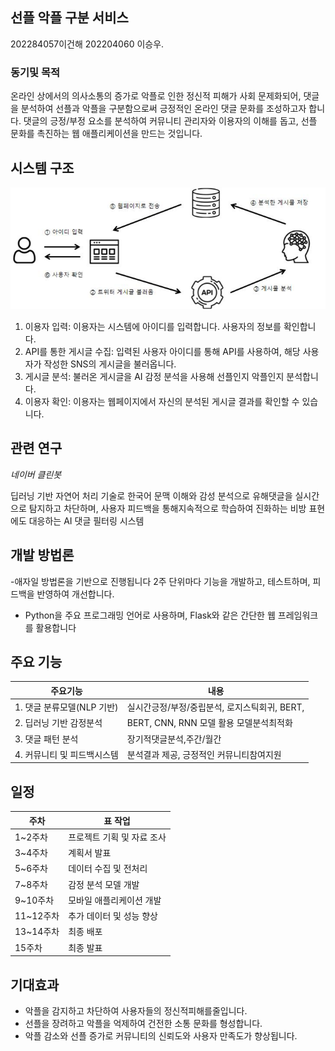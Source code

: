 ## 선플 악플 구분 서비스

202284057이건해 202204060 이승우.

### 동기및 목적

온라인 상에서의 의사소통의 증가로 악플로 인한 정신적 피해가 사회 문제화되어, 댓글을 분석하여 선플과 악플을 구분함으로써 긍정적인 온라인 댓글 문화를 조성하고자 합니다.
댓글의 긍정/부정 요소를 분석하여 커뮤니티 관리자와 이용자의 이해를 돕고, 선플 문화를 촉진하는 웹 애플리케이션을 만드는 것입니다.

## 시스템 구조
![image](image.png)
1. 이용자 입력: 이용자는 시스템에 아이디를 입력합니다. 사용자의 정보를 확인합니다.
2. API를 통한 게시글 수집: 입력된 사용자 아이디를 통해 API를 사용하여, 해당 사용자가 작성한 SNS의 게시글을 불러옵니다.
3. 게시글 분석: 불러온 게시글을 AI 감정 분석을 사용해 선플인지 악플인지 분석합니다.
4. 이용자 확인: 이용자는 웹페이지에서 자신의 분석된 게시글 결과를 확인할 수 있습니다.


## 관련 연구
*네이버 클린봇*

딥러닝 기반 자연어 처리 기술로 한국어 문맥 이해와 감성 분석으로 유해댓글을 실시간으로 탐지하고 차단하며, 사용자 피드백을 통해지속적으로 학습하여 진화하는 비방 표현에도 대응하는 AI 댓글 필터링 시스템

## 개발 방법론

-애자일 방법론을 기반으로 진행됩니다  2주 단위마다 기능을 개발하고, 테스트하며, 피드백을 반영하여 개선합니다.
- Python을 주요 프로그래밍 언어로 사용하며, Flask와 같은 간단한 웹 프레임워크를 활용합니다


## 주요 기능


|   주요기능    |      내용                            |
| ---------- | ----------------------------------------------- |
| 1. 댓글 분류모델(NLP 기반)   |실시간긍정/부정/중립분석, 로지스틱회귀, BERT,                 |
|2. 딥러닝 기반 감정분석    | BERT, CNN, RNN 모델 활용 모델분석최적화    |
|3. 댓글 패턴 분석  | 장기적댓글분석,주간/월간                    |
|4. 커뮤니티 및 피드백시스템 | 분석결과 제공, 긍정적인 커뮤니티참여지원                 |

## 일정

| 주차       |  표 작업                                   |
| ---------- | ----------------------------------------------- |
| 1~2주차    |프로젝트 기획 및 자료 조사                       |
| 3~4주차    | 계획서 발표                         |
| 5~6주차    | 데이터 수집 및 전처리                       |
| 7~8주차    | 감정 분석 모델 개발                     |
| 9~10주차   | 모바일 애플리케이션 개발                             |
| 11~12주차  |추가 데이터 및 성능 향상           |
| 13~14주차  | 최종 배포                      |
| 15주차     | 최종 발표                            |

## 기대효과

- 악플을 감지하고 차단하여 사용자들의 정신적피해를줄입니다.
- 선플을 장려하고 악플을 억제하여 건전한 소통 문화를 형성합니다.
- 악플 감소와 선플 증가로 커뮤니티의 신뢰도와 사용자 만족도가 향상됩니다.
